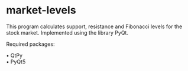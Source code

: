 # market-levels

This program calculates support, resistance and Fibonacci levels for the stock market.
Implemented using the library PyQt. 

Required packages: 

•	QtPy \
•	PyQt5